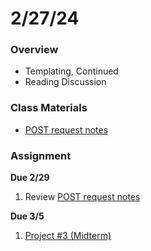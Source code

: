 # 2/27/24
### Overview  
* Templating, Continued
* Reading Discussion
### Class Materials
* [POST request notes](../notes/post.md)
### Assignment

**Due 2/29**
1. Review [POST request notes](../notes/post.md)

**Due 3/5**
1. [Project #3 (Midterm)](https://github.com/samheckle/networked-media-sp-24/blob/main/assignments/projects.md#project-3-midterm)